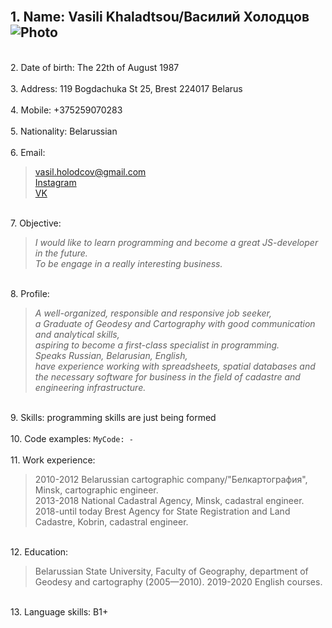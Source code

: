 <br/> 1. Name: **Vasili Khaladtsou**/Василий Холодцов ![Photo](‪C:\Users\Dell\Desktop\My_Photo.JPG)  
---
<br/> 2. Date of birth: The 22th of August 1987  
<br/> 3. Address: 119 Bogdachuka St 25, Brest 224017 Belarus  
<br/> 4. Mobile: +375259070283  
<br/> 5. Nationality: Belarussian  
<br/> 6. Email: 
   > vasil.holodcov@gmail.com  
   > [Instagram](https://www.instagram.com/vasil1987/ "vasil1987")  
   > [VK](vk.com/holodcoff "holodcoff")  
 
<br/> 7. Objective: 
   > *I would like to learn programming and become a great JS-developer in the future.*  
   > *To be engage in a really interesting business.*  

<br/> 8. Profile: 
   > *A well-organized, responsible and responsive job seeker,  
   > a Graduate of Geodesy and Cartography with good communication and analytical skills,  
   > aspiring to become a first-class specialist in programming.  
   > Speaks Russian, Belarusian, English,  
   > have experience working with spreadsheets, spatial databases and the necessary software for business in the field of cadastre and engineering infrastructure.*  
 
<br/> 9. Skills: programming skills are just being formed  
<br/> 10. Code examples: `MyCode: -`  
<br/> 11. Work experience: 
   > 2010-2012 Belarussian cartographic company/"Белкартография", Minsk, cartographic engineer.  
   > 2013-2018 National Cadastral Agency, Minsk, cadastral engineer.  
   > 2018-until today Brest Agency for State Registration and Land Cadastre, Kobrin, cadastral engineer.  
    
<br/> 12. Education: 
   > Belarussian State University, Faculty of Geography, department of Geodesy and cartography (2005—2010). 
   > 2019-2020 English courses.  
 
<br/> 13. Language skills: B1+  
